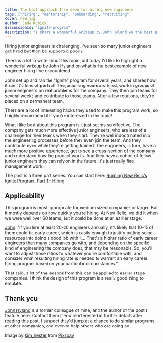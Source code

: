 ```yaml
---
title: The best approach I've seen for hiring new engineers
tags: ["hiring", "mentorship", "onboarding", "recruiting"]
cover: new.jpg
author: Jade Rubick
discussionId: "ignite-program"
description: "I share a wonderful writeup by John Hyland on the best program I've ever seen for hiring new engineers"
---
```


Hiring junior engineers is challenging. I've seen so many junior engineers get hired but then be supported poorly.

There is a lot to write about this topic, but today I'd like to highlight a wonderful writeup by [John Hyland](https://www.linkedin.com/in/jhyland/) on what is the best example of new engineer hiring I've encountered.

<re-img src="new.jpg"></re-img>

John set up and ran the "Ignite" program for several years, and shares how it ran. It's kind of perfect! The junior engineers are hired, work in groups of junior engineers on real problems for the company. They then join teams for several weeks and contribute to those teams. After a few rotations, they're placed on a permanent team. 

There are a lot of interesting hacks they used to make this program work, so I highly recommend it if you're interested in the topic!

What I like best about this program is it just seems so effective. The company gets much more effective junior engineers, who are less of a challenge for their teams when they start. They're well indoctrinated into the engineering processes before they even join the team. And they contribute even while they're getting trained. The engineers, in turn, have a much more positive experience, get to see a cross-section of the company and understand how the product works. And they have a cohort of fellow junior engineers they can rely on in the future. It's just really fine management work.

The post is a three part series. You can start here: [Running New Relic’s Ignite Program, Part 1 - Hiring](https://djspinmonkey.github.io/2023/07/10/ignite-hiring/).

## Applicability

This program is most appropriate for medium sized companies or larger. But it mostly depends on how quickly you're hiring. At New Relic, we did it when we were well over 60 teams, but it could be done at an earlier stage. 

[John](https://hachyderm.io/@djspinmonkey/110872453575362629): "if you hire at least 20-30 engineers annually, it's likely that 10-15 of them could be early career, which is easily enough to justify putting some resources into doing a good job with it... That's a higher ratio of early career engineers than many companies go with, and depending on the specific kind of engineering the company does, that may be reasonable. So, you'll want to adjust those ratios to whatever you're comfortable with, and consider what resulting hiring rate is needed to warrant an early career hiring program based on your particular circumstances."

That said, a lot of the lessons from this can be applied to earlier stage companies. I think the design of this program is a really good thing to emulate.

## Thank you

[John Hyland](https://www.linkedin.com/in/jhyland/) is a former colleague of mine, and the author of the post I feature here. Contact them if you're interested in further details after reading this post. I suspect they'd jump at a chance to do similar programs at other companies, and even to help others who are doing so.

Image by <a href="https://pixabay.com/users/kim_hester-3648659/?utm_source=link-attribution&utm_medium=referral&utm_campaign=image&utm_content=1785760">kim_hester</a> from <a href="https://pixabay.com//?utm_source=link-attribution&utm_medium=referral&utm_campaign=image&utm_content=1785760">Pixabay</a>

